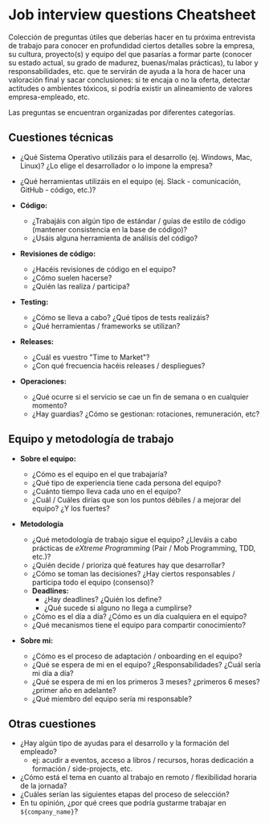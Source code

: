 # Job interview questions Cheatsheet
Colección de preguntas útiles que deberías hacer en tu próxima entrevista de trabajo para conocer en profundidad ciertos detalles sobre la empresa, su cultura, proyecto(s) y equipo del que pasarías a formar parte (conocer su estado actual, su grado de madurez, buenas/malas prácticas), tu labor y responsabilidades, etc. que te servirán de ayuda a la hora de hacer una valoración final y sacar conclusiones: si te encaja o no la oferta, detectar actitudes o ambientes tóxicos, si podría existir un alineamiento de valores empresa-empleado, etc.

Las preguntas se encuentran organizadas por diferentes categorías.

## Cuestiones técnicas
- ¿Qué Sistema Operativo utilizáis para el desarrollo (ej. Windows, Mac, Linux)? ¿Lo elige el desarrollador o lo impone la empresa?
- ¿Qué herramientas utilizáis en el equipo (ej. Slack - comunicación, GitHub - código, etc.)?

- **Código:**
	- ¿Trabajáis con algún tipo de estándar / guías de estilo de código (mantener consistencia en la base de código)?
  - ¿Usáis alguna herramienta de análisis del código?

- **Revisiones de código:**
	- ¿Hacéis revisiones de código en el equipo?
  - ¿Cómo suelen hacerse? 
  - ¿Quién las realiza / participa?

- **Testing:**
	- ¿Cómo se lleva a cabo? ¿Qué tipos de tests realizáis?
	- ¿Qué herramientas / frameworks se utilizan?

- **Releases:**
	- ¿Cuál es vuestro "Time to Market"?
	- ¿Con qué frecuencia hacéis releases / despliegues?

- **Operaciones:**
	- ¿Qué ocurre si el servicio se cae un fin de semana o en cualquier momento?
	- ¿Hay guardias? ¿Cómo se gestionan: rotaciones, remuneración, etc?

## Equipo y metodología de trabajo
- **Sobre el equipo:**
  - ¿Cómo es el equipo en el que trabajaría?
  - ¿Qué tipo de experiencia tiene cada persona del equipo?
  - ¿Cuánto tiempo lleva cada uno en el equipo?
  - ¿Cuál / Cuáles dirías que son los puntos débiles / a mejorar del equipo? ¿Y los fuertes?

- **Metodología**
	- ¿Qué metodología de trabajo sigue el equipo? ¿Lleváis a cabo prácticas de _eXtreme Programming_ (Pair / Mob Programming, TDD, etc.)?
	- ¿Quién decide / prioriza qué features hay que desarrollar?
	- ¿Cómo se toman las decisiones? ¿Hay ciertos responsables / participa todo el equipo (consenso)?
	- **Deadlines:**
		- ¿Hay deadlines? ¿Quién los define?
		- ¿Qué sucede si alguno no llega a cumplirse?
	- ¿Cómo es el día a día? ¿Cómo es un día cualquiera en el equipo?
	- ¿Qué mecanismos tiene el equipo para compartir conocimiento?
  
- **Sobre mi:**
  - ¿Cómo es el proceso de adaptación / onboarding en el equipo?
  - ¿Qué se espera de mi en el equipo? ¿Responsabilidades? ¿Cuál sería mi día a día?
  - ¿Qué se espera de mi en los primeros 3 meses? ¿primeros 6 meses? ¿primer año en adelante?
  - ¿Qué miembro del equipo sería mi responsable?
  
## Otras cuestiones
- ¿Hay algún tipo de ayudas para el desarrollo y la formación del empleado?
  - ej: acudir a eventos, acceso a libros / recursos, horas dedicación a formación / side-projects, etc.
- ¿Cómo está el tema en cuanto al trabajo en remoto / flexibilidad horaria de la jornada?
- ¿Cuáles serían las siguientes etapas del proceso de selección?
- En tu opinión, ¿por qué crees que podría gustarme trabajar en `${company_name}`? 
